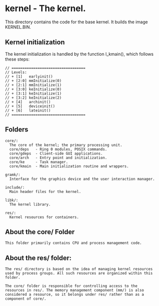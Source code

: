# kernel - The kernel.

This directory contains the code for the base kernel. It builds the image KERNEL.BIN.

## Kernel initialization

The kernel initialization is handled by the function I_kmain(), which follows these steps:

```
// ==================================
// Levels:
// + [1]   earlyinit()
// + [2:0] mmInitialize(0)
// + [2:1] mmInitialize(1)
// + [3:0] keInitialize(0)
// + [3:1] keInitialize(1)
// + [3:2] keInitialize(2)
// + [4]   archinit()
// + [5]   deviceinit()
// + [6]   lateinit()
// ==================================
```


## Folders

```
core/:
  The core of the kernel; the primary processing unit.
  core/deps   - Ring 0 modules, POSIX commands.
  core/gdeps  - Client-side GUI applications.
  core/arch   - Entry point and initialization.
  core/ke     - Task manager.
  core/kmain  - Main initialization routine and wrappers.

gramk/:
  Interface for the graphics device and the user interaction manager.

include/:
  Main header files for the kernel.

libk/:
  The kernel library.

res/:
  Kernel resources for containers.
```

## About the core/ Folder

```
This folder primarily contains CPU and process management code.
```

## About the res/ folder:

```
The res/ directory is based on the idea of managing kernel resources used by process groups. All such resources are organized within this folder.

The core/ folder is responsible for controlling access to the resources in res/. The memory management component (mm/) is also considered a resource, so it belongs under res/ rather than as a component of core/.
```
      
